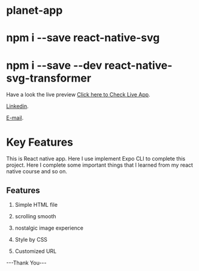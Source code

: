 # planet-app
# npm i --save react-native-svg
# npm i --save --dev react-native-svg-transformer

Have a look the live preview [Click here to Check Live App](exp://exp.host/@kongkonbiswas/planet-app?release-channel=default).

[Linkedin](https://www.linkedin.com/in/kongkon-biswas-a2374314a/).

[E-mail](kongkonbiswas3241@gmail.com).

# Key Features
This is React native app. Here I use implement Expo CLI to complete this project. Here I complete some important things that I learned from my react native course and so on.

## Features

1. Simple HTML file

2. scrolling smooth

4. nostalgic image experience

5. Style by CSS

6. Customized URL


---Thank You---